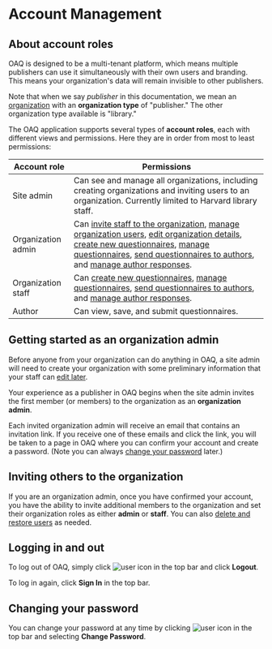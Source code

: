 # Account Management

## About account roles

OAQ is designed to be a multi-tenant platform, which means multiple publishers can use it simultaneously with their own users and branding. This means your organization's data will remain invisible to other publishers.

Note that when we say _publisher_ in this documentation, we mean an [organization](/publisher/articles/organizations) with an **organization type** of "publisher." The other organization type available is "library."

The OAQ application supports several types of **account roles**, each with different views and permissions. Here they are in order from most to least permissions:

| Account role | Permissions |
|--|--|
|Site admin| Can see and manage all organizations, including creating organizations and inviting users to an organization. Currently limited to Harvard library staff. |
|Organization admin | Can [invite staff to the organization](/publisher-workflow/articles/account_management#inviting-others-to-the-organization), [manage organization users](/publisher-workflow/articles/organizations#managing-organization-users), [edit organization details](/publisher-workflow/articles/organizations#editing-organization-details), [create new questionnaires](/publisher-workflow/articles/questionnaires#creating-a-new-questionnaire), [manage questionnaires](/publisher-workflow/articles/questionnaires#actions-you-can-perform-on-a-questionnaire), [send questionnaires to authors](/publisher-workflow/articles/questionnaires#sending-a-questionnaire-to-an-author), and [manage author responses](/publisher-workflow/articles/questionnaires#managing-author-responses). |
|Organization staff | Can [create new questionnaires](/publisher-workflow/articles/questionnaires#creating-a-new-questionnaire), [manage questionnaires](/publisher-workflow/articles/questionnaires#actions-you-can-perform-on-a-questionnaire), [send questionnaires to authors](/publisher-workflow/articles/questionnaires#sending-a-questionnaire-to-an-author), and [manage author responses](/publisher-workflow/articles/questionnaires#managing-author-responses). |
|Author | Can view, save, and submit questionnaires. |

## Getting started as an organization admin

Before anyone from your organization can do anything in OAQ, a site admin will need to create your organization with some preliminary information that your staff can [edit later](/publisher-workflow/articles/organizations#editing-organization-details).

Your experience as a publisher in OAQ begins when the site admin invites the first member (or members) to the organization as an  **organization admin**.

Each invited organization admin will receive an email that contains an invitation link. If you receive one of these emails and click the link, you will be taken to a page in OAQ where you can confirm your account and create a password. (Note you can always [change your password](/publisher-workflow/articles/account_management#changing-your-password) later.)

## Inviting others to the organization

If you are an organization admin, once you have confirmed your account, you have the ability to invite additional members to the organization and set their organization roles as either **admin** or **staff**. You can also [delete and restore users](/publisher-workflow/articles/organizations#managing-organization-users) as needed.

## Logging in and out

To log out of OAQ, simply click ![user icon](/docs/assets/user_icon.png) in the top bar and click **Logout**.

To log in again, click **Sign In** in the top bar.

## Changing your password

You can change your password at any time by clicking ![user icon](/docs/assets/user_icon.png) in the top bar and selecting **Change Password**.
